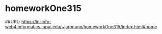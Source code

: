 # homeworkOne315
 
##URL:
https://in-info-web4.informatics.iupui.edu/~jaronunn/homeworkOne315/index.html#home
